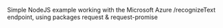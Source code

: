 Simple NodeJS example working with the Microsoft Azure /recognizeText endpoint, using packages request & request-promise
